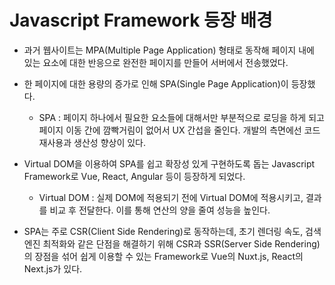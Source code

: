 # Javascript Framework 등장 배경

- 과거 웹사이트는 MPA(Multiple Page Application) 형태로 동작해 페이지 내에 있는 요소에 대한 반응으로 완전한 페이지를 만들어 서버에서 전송했었다.

- 한 페이지에 대한 용량의 증가로 인해 SPA(Single Page Application)이 등장했다.

  - SPA : 페이지 하나에서 필요한 요소들에 대해서만 부분적으로 로딩을 하게 되고 페이지 이동 간에 깜빡거림이 없어서 UX 간섭을 줄인다. 개발의 측면에선 코드 재사용과 생산성 향상이 있다.

- Virtual DOM을 이용하여 SPA를 쉽고 확장성 있게 구현하도록 돕는 Javascript Framework로 Vue, React, Angular 등이 등장하게 되었다.

  - Virtual DOM : 실제 DOM에 적용되기 전에 Virtual DOM에 적용시키고, 결과를 비교 후 전달한다. 이를 통해 연산의 양을 줄여 성능을 높인다.

- SPA는 주로 CSR(Client Side Rendering)로 동작하는데, 초기 렌더링 속도, 검색 엔진 최적화와 같은 단점을 해결하기 위해 CSR과 SSR(Server Side Rendering)의 장점을 섞어 쉽게 이용할 수 있는 Framework로 Vue의 Nuxt.js, React의 Next.js가 있다.
